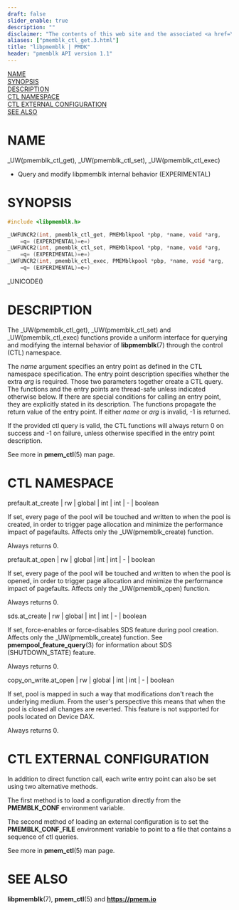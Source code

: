 ```yaml
---
draft: false
slider_enable: true
description: ""
disclaimer: "The contents of this web site and the associated <a href=\"https://github.com/pmem\">GitHub repositories</a> are BSD-licensed open source."
aliases: ["pmemblk_ctl_get.3.html"]
title: "libpmemblk | PMDK"
header: "pmemblk API version 1.1"
---
```


[comment]: <> (SPDX-License-Identifier: BSD-3-Clause)
[comment]: <> (Copyright 2018-2019, Intel Corporation)

[comment]: <> (pmemblk_ctl_get.3 -- man page for libpmemblk CTL)

[NAME](#name)<br />
[SYNOPSIS](#synopsis)<br />
[DESCRIPTION](#description)<br />
[CTL NAMESPACE](#ctl-namespace)<br />
[CTL EXTERNAL CONFIGURATION](#ctl-external-configuration)<br />
[SEE ALSO](#see-also)<br />

# NAME #

_UW(pmemblk_ctl_get),
_UW(pmemblk_ctl_set),
_UW(pmemblk_ctl_exec)
- Query and modify libpmemblk internal behavior (EXPERIMENTAL)

# SYNOPSIS #

```c
#include <libpmemblk.h>

_UWFUNCR2(int, pmemblk_ctl_get, PMEMblkpool *pbp, *name, void *arg,
	=q= (EXPERIMENTAL)=e=)
_UWFUNCR2(int, pmemblk_ctl_set, PMEMblkpool *pbp, *name, void *arg,
	=q= (EXPERIMENTAL)=e=)
_UWFUNCR2(int, pmemblk_ctl_exec, PMEMblkpool *pbp, *name, void *arg,
	=q= (EXPERIMENTAL)=e=)
```

_UNICODE()

# DESCRIPTION #

The _UW(pmemblk_ctl_get), _UW(pmemblk_ctl_set) and _UW(pmemblk_ctl_exec)
functions provide a uniform interface for querying and modifying the internal
behavior of **libpmemblk**(7) through the control (CTL) namespace.

The *name* argument specifies an entry point as defined in the CTL namespace
specification. The entry point description specifies whether the extra *arg* is
required. Those two parameters together create a CTL query. The functions and
the entry points are thread-safe unless
indicated otherwise below. If there are special conditions for calling an entry
point, they are explicitly stated in its description. The functions propagate
the return value of the entry point. If either *name* or *arg* is invalid, -1
is returned.

If the provided ctl query is valid, the CTL functions will always return 0
on success and -1 on failure, unless otherwise specified in the entry point
description.

See more in **pmem_ctl**(5) man page.

# CTL NAMESPACE #

prefault.at_create | rw | global | int | int | - | boolean

If set, every page of the pool will be touched and written to when the pool
is created, in order to trigger page allocation and minimize the performance
impact of pagefaults. Affects only the _UW(pmemblk_create) function.

Always returns 0.

prefault.at_open | rw | global | int | int | - | boolean

If set, every page of the pool will be touched and written to when the pool
is opened, in order to trigger page allocation and minimize the performance
impact of pagefaults. Affects only the _UW(pmemblk_open) function.

Always returns 0.

sds.at_create | rw | global | int | int | - | boolean

If set, force-enables or force-disables SDS feature during pool creation.
Affects only the _UW(pmemblk_create) function. See **pmempool_feature_query**(3)
for information about SDS (SHUTDOWN_STATE) feature.

Always returns 0.

copy_on_write.at_open | rw | global | int | int | - | boolean

If set, pool is mapped in such a way that modifications don't reach the
underlying medium. From the user's perspective this means that when the pool
is closed all changes are reverted. This feature is not supported for pools
located on Device DAX.

Always returns 0.

# CTL EXTERNAL CONFIGURATION #

In addition to direct function call, each write entry point can also be set
using two alternative methods.

The first method is to load a configuration directly from the **PMEMBLK_CONF**
environment variable.

The second method of loading an external configuration is to set the
**PMEMBLK_CONF_FILE** environment variable to point to a file that contains
a sequence of ctl queries.

See more in **pmem_ctl**(5) man page.

# SEE ALSO #

**libpmemblk**(7), **pmem_ctl**(5) and **<https://pmem.io>**
